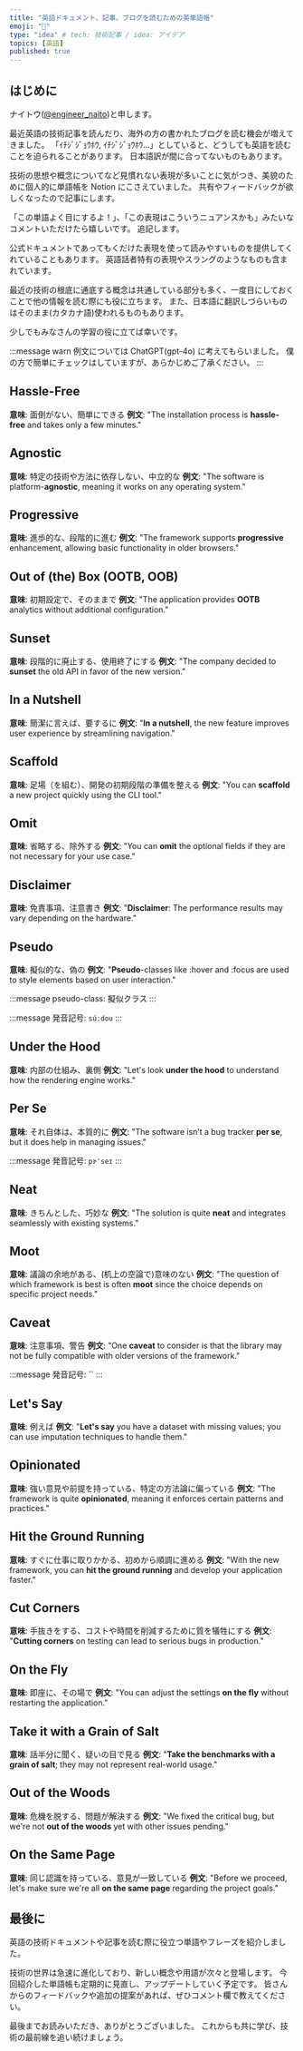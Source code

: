```yaml
---
title: "英語ドキュメント、記事、ブログを読むための英単語帳"
emoji: "📝"
type: "idea" # tech: 技術記事 / idea: アイデア
topics: [英語]
published: true
---
```


## はじめに

ナイトウ([@engineer_naito](https://twitter.com/engineer_naito))と申します。

最近英語の技術記事を読んだり、海外の方の書かれたブログを読む機会が増えてきました。
「ｲﾁｼﾞｼﾞｮｳﾎｳ, ｲﾁｼﾞｼﾞｮｳﾎｳ...」としていると、どうしても英語を読むことを迫られることがあります。
日本語訳が間に合ってないものもあります。

技術の思想や概念についてなど見慣れない表現が多いことに気がつき、美貌のために個人的に単語帳を Notion にこさえていました。
共有やフィードバックが欲しくなったので記事にします。

「この単語よく目にするよ！」、「この表現はこういうニュアンスかも」みたいなコメントいただけたら嬉しいです。
追記します。

公式ドキュメントであってもくだけた表現を使って読みやすいものを提供してくれていることもあります。
英語話者特有の表現やスラングのようなものも含まれています。

最近の技術の根底に通底する概念は共通している部分も多く、一度目にしておくことで他の情報を読む際にも役に立ちます。
また、日本語に翻訳しづらいものはそのまま(カタカナ語)使われるものもあります。

少しでもみなさんの学習の役に立てば幸いです。

:::message warn
例文については ChatGPT(gpt-4o) に考えてもらいました。
僕の方で簡単にチェックはしていますが、あらかじめご了承ください。
:::

## Hassle-Free

**意味**: 面倒がない、簡単にできる
**例文**: "The installation process is **hassle-free** and takes only a few minutes."

## Agnostic

**意味**: 特定の技術や方法に依存しない、中立的な
**例文**: "The software is platform-**agnostic**, meaning it works on any operating system."

## Progressive

**意味**: 進歩的な、段階的に進む
**例文**: "The framework supports **progressive** enhancement, allowing basic functionality in older browsers."

## Out of (the) Box (OOTB, OOB)

**意味**: 初期設定で、そのままで
**例文**: "The application provides **OOTB** analytics without additional configuration."

## Sunset

**意味**: 段階的に廃止する、使用終了にする
**例文**: "The company decided to **sunset** the old API in favor of the new version."

## In a Nutshell

**意味**: 簡潔に言えば、要するに
**例文**: "**In a nutshell**, the new feature improves user experience by streamlining navigation."

## Scaffold

**意味**: 足場（を組む）、開発の初期段階の準備を整える
**例文**: "You can **scaffold** a new project quickly using the CLI tool."

## Omit

**意味**: 省略する、除外する
**例文**: "You can **omit** the optional fields if they are not necessary for your use case."

## Disclaimer

**意味**: 免責事項、注意書き
**例文**: "**Disclaimer**: The performance results may vary depending on the hardware."

## Pseudo

**意味**: 擬似的な、偽の
**例文**: "**Pseudo**-classes like :hover and :focus are used to style elements based on user interaction."

:::message
pseudo-class: 擬似クラス
:::

:::message
発音記号: `súːdou`
:::

## Under the Hood

**意味**: 内部の仕組み、裏側
**例文**: "Let's look **under the hood** to understand how the rendering engine works."

## Per Se

**意味**: それ自体は、本質的に
**例文**: "The software isn’t a bug tracker **per se**, but it does help in managing issues."

:::message
発音記号: `pɝˈseɪ`
:::

## Neat

**意味**: きちんとした、巧妙な
**例文**: "The solution is quite **neat** and integrates seamlessly with existing systems."

## Moot

**意味**: 議論の余地がある、(机上の空論で)意味のない
**例文**: "The question of which framework is best is often **moot** since the choice depends on specific project needs."

## Caveat

**意味**: 注意事項、警告
**例文**: "One **caveat** to consider is that the library may not be fully compatible with older versions of the framework."

:::message
発音記号: ``
:::

## Let's Say

**意味**: 例えば
**例文**: "**Let's say** you have a dataset with missing values; you can use imputation techniques to handle them."

## Opinionated

**意味**: 強い意見や前提を持っている、特定の方法論に偏っている
**例文**: "The framework is quite **opinionated**, meaning it enforces certain patterns and practices."

## Hit the Ground Running

**意味**: すぐに仕事に取りかかる、初めから順調に進める
**例文**: "With the new framework, you can **hit the ground running** and develop your application faster."

## Cut Corners

**意味**: 手抜きをする、コストや時間を削減するために質を犠牲にする
**例文**: "**Cutting corners** on testing can lead to serious bugs in production."

## On the Fly

**意味**: 即座に、その場で
**例文**: "You can adjust the settings **on the fly** without restarting the application."

## Take it with a Grain of Salt

**意味**: 話半分に聞く、疑いの目で見る
**例文**: "**Take the benchmarks with a grain of salt**; they may not represent real-world usage."

## Out of the Woods

**意味**: 危機を脱する、問題が解決する
**例文**: "We fixed the critical bug, but we're not **out of the woods** yet with other issues pending."

## On the Same Page

**意味**: 同じ認識を持っている、意見が一致している
**例文**: "Before we proceed, let's make sure we're all **on the same page** regarding the project goals."

## 最後に

英語の技術ドキュメントや記事を読む際に役立つ単語やフレーズを紹介しました。

技術の世界は急速に進化しており、新しい概念や用語が次々と登場します。
今回紹介した単語帳も定期的に見直し、アップデートしていく予定です。
皆さんからのフィードバックや追加の提案があれば、ぜひコメント欄で教えてください。

最後までお読みいただき、ありがとうございました。
これからも共に学び、技術の最前線を追い続けましょう。
